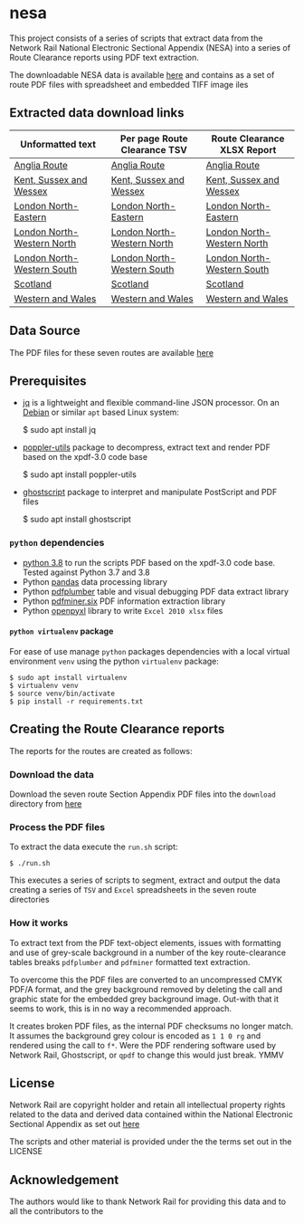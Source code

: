 # nesa

This project consists of a series of scripts that extract data from the Network Rail National Electronic Sectional Appendix (NESA) into a series of Route Clearance reports using PDF text extraction. 

The downloadable NESA data is available [here](https://www.networkrail.co.uk/industry-and-commercial/information-for-operators/national-electronic-sectional-appendix/) and contains as a set of route PDF files with spreadsheet and embedded TIFF image iles 

## Extracted data download links

|Unformatted text|Per page Route Clearance TSV|Route Clearance XLSX Report|
|----------------|----------------------------|---------------------------|
|[Anglia Route](Anglia-Route/anglia-route-text.md)|[Anglia Route](Anglia-Route/anglia-route-tsv.md)|[Anglia Route](Anglia-Route/anglia-route-clearance.xlsx)|
|[Kent, Sussex and Wessex](Kent-Sussex-Wessex/kent-sussex-wessex-text.md)|[Kent, Sussex and Wessex](Kent-Sussex-Wessex/kent-sussex-wessex-tsv.md)|[Kent, Sussex and Wessex](Kent-Sussex-Wessex/kent-sussex-wessex-clearance.xlsx)|
|[London North-Eastern](London-North-Eastern/london-north-eastern-text.md)|[London North-Eastern](London-North-Eastern/london-north-eastern-tsv.md)|[London North-Eastern](London-North-Eastern/london-north-eastern-clearance.xlsx)|
|[London North-Western North](London-North-Western-North/london-north-western-north-text.md)|[London North-Western North](London-North-Western-North/london-north-western-north-tsv.md)|[London North-Western North](London-North-Western-North/london-north-western-north-clearance.xlsx)|
|[London North-Western South](London-North-Western-South/london-north-western-south-text.md)|[London North-Western South](London-North-Western-South/london-north-western-south-tsv.md)|[London North-Western South](London-North-Western-South/london-north-western-south-clearance.xlsx)|
|[Scotland](Scotland/scotland-text.md)|[Scotland](Scotland/scotland-tsv.md)|[Scotland](Scotland/scotland-clearance.xlsx)|
|[Western and Wales](Western-and-Wales/western-and-wales-text.md)|[Western and Wales](Western-and-Wales/western-and-wales-tsv.md)|[Western and Wales](Western-and-Wales/western-and-wales-clearance.xlsx)|

## Data Source
The PDF files for these seven routes are available [here](https://www.networkrail.co.uk/industry-and-commercial/information-for-operators/national-electronic-sectional-appendix/)

## Prerequisites
  * [jq](https://stedolan.github.io/jq) is a lightweight and flexible command-line JSON processor. On an [Debian](https://debian.org) or similar `apt` based Linux system:

    $ sudo apt install jq

  * [poppler-utils](http://poppler.freedesktop.org/) package to decompress, extract text and render PDF based on the xpdf-3.0 code base

    $ sudo apt install poppler-utils

  * [ghostscript](https://www.ghostscript.com/) package to interpret and manipulate PostScript and PDF files

    $ sudo apt install ghostscript

### `python` dependencies
  * [python 3.8](https://www.python.org/) to run the scripts PDF based on the xpdf-3.0 code base. Tested against Python 3.7 and 3.8
  * Python [pandas](https://pandas.pydata.org/) data processing library
  * Python [pdfplumber](https://github.com/jsvine/pdfplumber) table and visual debugging PDF data extract library 
  * Python [pdfminer.six](https://github.com/pdfminer/pdfminer.six) PDF information extraction library
  * Python [openpyxl](https://openpyxl.readthedocs.io/en/stable/) library to write `Excel 2010 xlsx` files

#### `python virtualenv` package
For ease of use manage `python` packages dependencies with a local virtual environment `venv` using the python `virtualenv` package:

    $ sudo apt install virtualenv
    $ virtualenv venv
    $ source venv/bin/activate
    $ pip install -r requirements.txt

## Creating the Route Clearance reports
The reports for the routes are created as follows:

### Download the data

Download the seven route Section Appendix PDF files into the ```download``` directory from [here](https://www.networkrail.co.uk/industry-and-commercial/information-for-operators/national-electronic-sectional-appendix/)

### Process the PDF files

To extract the data execute the ```run.sh``` script:

    $ ./run.sh

This executes a series of scripts to segment, extract and output the data creating a series of `TSV` and `Excel` spreadsheets in the seven route directories

### How it works

To extract text from the PDF text-object elements, issues with formatting and use of grey-scale background in a number of the key route-clearance tables breaks `pdfplumber` and `pdfminer` formatted text extraction.

To overcome this the PDF files are converted to an uncompressed CMYK PDF/A format, and the grey background removed by deleting the call and graphic state for the embedded grey background image. Out-with that it seems to work, this is in no way a recommended approach. 

It creates broken PDF files, as the internal PDF checksums no longer match. It assumes the background grey colour is encoded as ```1 1 0 rg``` and rendered using the call to ```f*```. Were the PDF rendering software used by Network Rail, Ghostscript, or ```qpdf``` to change this would just break. YMMV

## License

Network Rail are copyright holder and retain all intellectual property rights related to the data and derived data contained within the National Electronic Sectional Appendix as set out [here](https://www.networkrail.co.uk/terms-and-conditions/)

The scripts and other material is provided under the the terms set out in the LICENSE  

## Acknowledgement

The authors would like to thank Network Rail for providing this data and to all the contributors to the 
